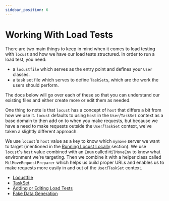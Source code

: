 ```yaml
---
sidebar_position: 6
---
```

# Working With Load Tests

There are two main things to keep in mind when it comes to load testing with `locust` and how we have our load tests 
structured. In order to run a load test, you need:

* a `locustfile` which serves as the entry point and defines your `User` classes.
* a task set file which serves to define `TaskSet`s, which are the work the users should perform.

The docs below will go over each of these so that you can understand our existing files and either create more or edit
them as needed.

One thing to note is that `locust` has a concept of `host` that differs a bit from how we use it. `locust` defaults to
using `host` in the `User`/`TaskSet` context as a base domain to then add on to when you make requests, but because we
have a need to make requests outside the `User`/`TaskSet` context, we've taken a slightly different approach.

We use `locust`'s `host` value as a key to know which `mymove` server we want to target (mentioned in the 
[Running Locust Locally](./running-locust-locally) section). We use `locust`'s `host` value combined with an `Enum`
called `MilMoveEnv` to know what environment we're targeting. Then we combine it with a helper class called 
`MilMoveRequestPreparer` which helps us build proper URLs and enables us to make requests more easily in and out of the 
`User`/`TaskSet` context.

* [Locustfile](./locustfile)
* [TaskSet](./taskset)
* [Adding or Editing Load Tests](./adding-or-editing-load-tests)
* [Fake Data Generation](./fake-data-generation)